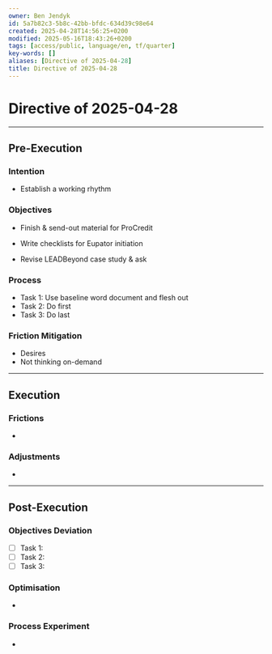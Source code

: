```yaml
---
owner: Ben Jendyk
id: 5a7b82c3-5b8c-42bb-bfdc-634d39c98e64
created: 2025-04-28T14:56:25+0200
modified: 2025-05-16T18:43:26+0200
tags: [access/public, language/en, tf/quarter]
key-words: []
aliases: [Directive of 2025-04-28]
title: Directive of 2025-04-28
---
```


# Directive of 2025-04-28

---

## Pre-Execution

### Intention
<!-- What broader chief aim do you want to focus on today? -->
- Establish a working rhythm

### Objectives
<!-- Most critical task 1 – outcome-driven, not just an activity. -->
- Finish & send-out material for ProCredit
<!-- Most critical task 2 – make it concrete and measurable. -->
- Write checklists for Eupator initiation
<!-- Most critical task 3 – must fit within the day’s execution capacity. -->
-  Revise LEADBeyond case study & ask

### Process
<!-- How will this be executed most efficiently? E.g., deep work session, batching tasks, specific tool usage. -->
- Task 1: Use baseline word document and flesh out
- Task 2: Do first
- Task 3: Do last

### Friction Mitigation
<!-- What are the biggest risks to focus/execution today? E.g., distractions, decision fatigue, overplanning. -->
- Desires
- Not thinking on-demand

---

## Execution

### Frictions
<!-- What slowed execution today? E.g., distractions, over-perfection, slow decision-making, unexpected blockers. -->
- 

### Adjustments
<!-- What tweaks were made mid-day to maintain efficiency? Only note direct changes to process. -->
- 

---

## Post-Execution

### Objectives Deviation
<!-- Did execution match expectation? If not, what caused deviation? -->
- [ ] Task 1:
- [ ] Task 2:  
- [ ] Task 3:  

### Optimisation
<!-- What execution inefficiency should be addressed tomorrow? Focus on a single high-leverage improvement. -->
- 

### Process Experiment
<!-- What **one small tweak** will be tested tomorrow to refine execution? Keep it experimental and specific. -->
- 